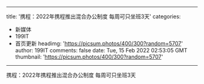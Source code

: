 
---
title: '携程：2022年携程推出混合办公制度 每周可只坐班3天'
categories: 
 - 新媒体
 - 199IT
 - 首页更新
headimg: 'https://picsum.photos/400/300?random=5707'
author: 199IT
comments: false
date: Tue, 15 Feb 2022 02:53:05 GMT
thumbnail: 'https://picsum.photos/400/300?random=5707'
---

<div>   
携程：2022年携程推出混合办公制度 每周可只坐班3天  
</div>
            